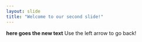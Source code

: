 ```yaml
---
layout: slide
title: "Welcome to our second slide!"
---
```

**here goes the new text**
Use the left arrow to go back!
